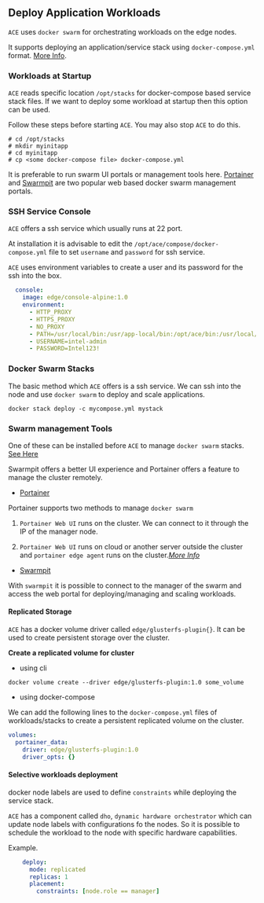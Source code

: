 ## Deploy Application Workloads

`ACE` uses `docker swarm` for orchestrating workloads on the edge nodes.

It supports deploying an application/service stack using `docker-compose.yml` format. [More Info](https://docs.docker.com/compose/compose-file/).


<a name="startup-workload"></a>
### Workloads at Startup

`ACE` reads specific location `/opt/stacks` for docker-compose based service stack files. If we want to deploy some workload at startup then this option can be used.

Follow these steps before starting `ACE`. You may also stop `ACE`
to do this.

```
# cd /opt/stacks
# mkdir myinitapp
# cd myinitapp
# cp <some docker-compose file> docker-compose.yml
```
It is preferable to run swarm UI portals or management tools here. [Portainer](https://github.com/portainer/portainer-compose/blob/master/docker-stack.yml) and [Swarmpit](https://github.com/swarmpit/swarmpit/blob/master/docker-compose.yml) are two popular web based docker swarm management portals.


<a name="set-up-console"></a>

### SSH Service Console

`ACE` offers a ssh service which usually runs at 22 port.

At installation it is advisable to edit the `/opt/ace/compose/docker-compose.yml` file to set `username` and `password` for ssh service.

`ACE` uses environment variables to create a user and its password for the ssh into the box.

```yaml
  console:
    image: edge/console-alpine:1.0
    environment:
      - HTTP_PROXY
      - HTTPS_PROXY
      - NO_PROXY
      - PATH=/usr/local/bin:/usr/app-local/bin:/opt/ace/bin:/usr/local/sbin:/usr/sbin:/usr/bin:/sbin:/bin
      - USERNAME=intel-admin
      - PASSWORD=Intel123!
```



### Docker Swarm Stacks

The basic method which `ACE` offers is a ssh service. We can ssh into the node and use `docker swarm` to deploy and scale applications.

```
docker stack deploy -c mycompose.yml mystack

```

<a name="set-up-management-tools"></a>

### Swarm management Tools

One of these can be installed before `ACE` to manage `docker swarm` stacks. [See Here](#startup-workload)

Swarmpit offers a better UI  experience and Portainer offers a feature to manage the cluster remotely.

- [Portainer](https://github.com/portainer/portainer-compose/blob/master/docker-stack.yml)

Portainer supports two methods to manage `docker swarm`

1. `Portainer Web UI` runs on the cluster. We can connect to it through the IP of the manager node.



2. `Portainer Web UI` runs on cloud or another server outside the cluster and `portainer edge agent` runs on the cluster.[*More Info*](https://www.portainer.io/2019/07/portainer-edge-agent/)



- [Swarmpit](https://github.com/swarmpit/swarmpit/blob/master/docker-compose.yml)

With `swarmpit` it is possible to connect to the manager of the swarm and access the web portal for deploying/managing and scaling workloads.



#### Replicated Storage

`ACE` has a docker volume driver called
`edge/glusterfs-plugin{}`. It can be used to create persistent storage over the cluster.

**Create a replicated volume for cluster**

- using cli

```
docker volume create --driver edge/glusterfs-plugin:1.0 some_volume

```


- using docker-compose

We can add the following lines to the `docker-compose.yml` files of workloads/stacks to create a persistent replicated volume on the cluster. 

```yaml
volumes:
  portainer_data:
    driver: edge/glusterfs-plugin:1.0
    driver_opts: {}
```

#### Selective workloads deployment

docker node labels are used to define `constraints` while deploying the service stack.

`ACE` has a component called `dho`, `dynamic hardware orchestrator` which can update node labels with configurations fo the nodes. So it is possible to schedule the workload to the node with specific hardware capabilities.

Example.

```yaml
    deploy:
      mode: replicated
      replicas: 1
      placement:
        constraints: [node.role == manager]
```
